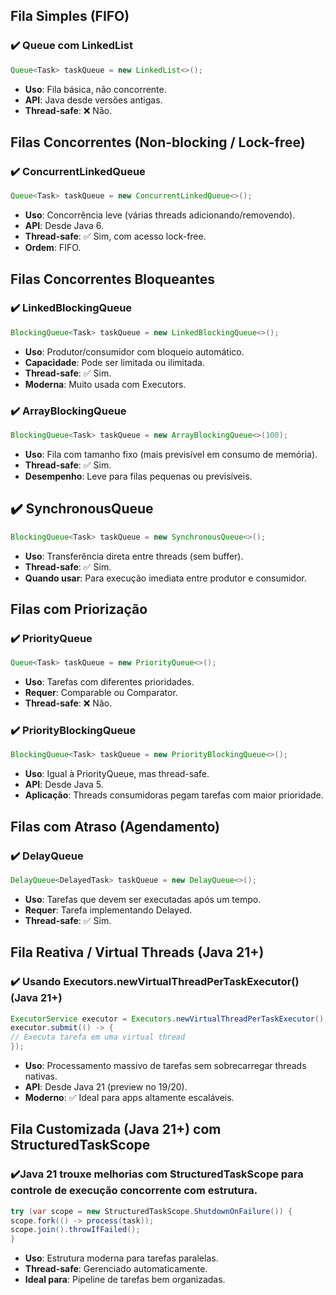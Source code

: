 ## Fila Simples (FIFO)
  ### ✔️ Queue com LinkedList
```` java
Queue<Task> taskQueue = new LinkedList<>();
````
- **Uso**: Fila básica, não concorrente.
- **API**: Java desde versões antigas.
- **Thread-safe**: ❌ Não.

## Filas Concorrentes (Non-blocking / Lock-free)
 ### ✔️ ConcurrentLinkedQueue
``` java
Queue<Task> taskQueue = new ConcurrentLinkedQueue<>();
```
- **Uso**: Concorrência leve (várias threads adicionando/removendo).
- **API**: Desde Java 6.
- **Thread-safe**: ✅ Sim, com acesso lock-free.
- **Ordem**: FIFO.

## Filas Concorrentes Bloqueantes
 ### ✔️ LinkedBlockingQueue
``` java
BlockingQueue<Task> taskQueue = new LinkedBlockingQueue<>();
```
- **Uso**: Produtor/consumidor com bloqueio automático.
- **Capacidade**: Pode ser limitada ou ilimitada.
- **Thread-safe**: ✅ Sim.
- **Moderna**: Muito usada com Executors.

### ✔️ ArrayBlockingQueue
```java
BlockingQueue<Task> taskQueue = new ArrayBlockingQueue<>(100);
```
- **Uso**: Fila com tamanho fixo (mais previsível em consumo de memória).
- **Thread-safe**: ✅ Sim.
- **Desempenho**: Leve para filas pequenas ou previsíveis.

## ✔️ SynchronousQueue
```java
BlockingQueue<Task> taskQueue = new SynchronousQueue<>();
```
- **Uso**: Transferência direta entre threads (sem buffer).
- **Thread-safe**: ✅ Sim.
- **Quando usar**: Para execução imediata entre produtor e consumidor.

## Filas com Priorização
 ### ✔️ PriorityQueue
```java
Queue<Task> taskQueue = new PriorityQueue<>();
```
- **Uso**: Tarefas com diferentes prioridades.
- **Requer**: Comparable<Task> ou Comparator<Task>.
- **Thread-safe**: ❌ Não.

### ✔️ PriorityBlockingQueue
```java
BlockingQueue<Task> taskQueue = new PriorityBlockingQueue<>();
```
- **Uso**: Igual à PriorityQueue, mas thread-safe.
- **API**: Desde Java 5.
- **Aplicação**: Threads consumidoras pegam tarefas com maior prioridade.

## Filas com Atraso (Agendamento)
 ### ✔️ DelayQueue
```java
DelayQueue<DelayedTask> taskQueue = new DelayQueue<>();
```
- **Uso**: Tarefas que devem ser executadas após um tempo.
- **Requer**: Tarefa implementando Delayed.
- **Thread-safe**: ✅ Sim.

## Fila Reativa / Virtual Threads (Java 21+)
 ### ✔️ Usando Executors.newVirtualThreadPerTaskExecutor() (Java 21+)
```java
ExecutorService executor = Executors.newVirtualThreadPerTaskExecutor();
executor.submit(() -> {
// Executa tarefa em uma virtual thread
});
```
- **Uso**: Processamento massivo de tarefas sem sobrecarregar threads nativas.
- **API**: Desde Java 21 (preview no 19/20).
- **Moderno**: ✅ Ideal para apps altamente escaláveis.

## Fila Customizada (Java 21+) com StructuredTaskScope
 ### ✔️Java 21 trouxe melhorias com StructuredTaskScope para controle de execução concorrente com estrutura.
``` java
try (var scope = new StructuredTaskScope.ShutdownOnFailure()) {
scope.fork(() -> process(task));
scope.join().throwIfFailed();
}
```
- **Uso**: Estrutura moderna para tarefas paralelas.
- **Thread-safe**: Gerenciado automaticamente.
- **Ideal para**: Pipeline de tarefas bem organizadas.
